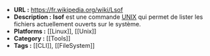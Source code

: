 - **URL :** https://fr.wikipedia.org/wiki/Lsof
- **Description :** **lsof** est une commande [UNIX](https://fr.wikipedia.org/wiki/UNIX "UNIX") qui permet de lister les fichiers actuellement ouverts sur le système.
- **Platforms :** [[Linux]], [[Unix]]
- **Category :** [[Tools]]
- **Tags :** [[CLI]], [[FileSystem]]